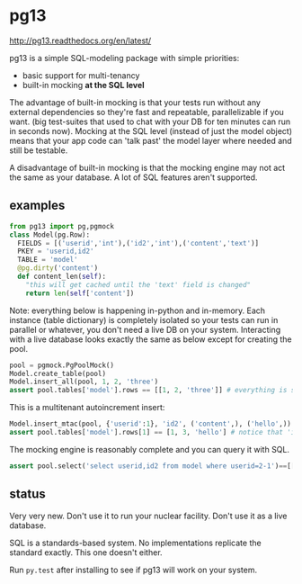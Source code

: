 # pg13

http://pg13.readthedocs.org/en/latest/

pg13 is a simple SQL-modeling package with simple priorities:
* basic support for multi-tenancy
* built-in mocking **at the SQL level**

The advantage of built-in mocking is that your tests run without any external dependencies so they're fast and repeatable, parallelizable if you want. (big test-suites that used to chat with your DB for ten minutes can run in seconds now). Mocking at the SQL level (instead of just the model object) means that your app code can 'talk past' the model layer where needed and still be testable.

A disadvantage of built-in mocking is that the mocking engine may not act the same as your database. A lot of SQL features aren't supported.

## examples

```python
from pg13 import pg,pgmock
class Model(pg.Row):
  FIELDS = [('userid','int'),('id2','int'),('content','text')]
  PKEY = 'userid,id2'
  TABLE = 'model'
  @pg.dirty('content')
  def content_len(self):
    "this will get cached until the 'text' field is changed"
    return len(self['content'])
```
Note: everything below is happening in-python and in-memory. Each instance (table dictionary) is completely isolated so your tests can run in parallel or whatever, you don't need a live DB on your system. Interacting with a live database looks exactly the same as below except for creating the pool.
```python
pool = pgmock.PgPoolMock()
Model.create_table(pool)
Model.insert_all(pool, 1, 2, 'three')
assert pool.tables['model'].rows == [[1, 2, 'three']] # everything is stored like you'd expect
```
This is a multitenant autoincrement insert:
```python
Model.insert_mtac(pool, {'userid':1}, 'id2', ('content',), ('hello',))
assert pool.tables['model'].rows[1] == [1, 3, 'hello'] # notice that 'id2' is one more than for the previous row
```
The mocking engine is reasonably complete and you can query it with SQL.
```python
assert pool.select('select userid,id2 from model where userid=2-1')==[[1,2],[1,3]]
```

## status

Very very new. Don't use it to run your nuclear facility. Don't use it as a live database.

SQL is a standards-based system. No implementations replicate the standard exactly. This one doesn't either.

Run `py.test` after installing to see if pg13 will work on your system.
